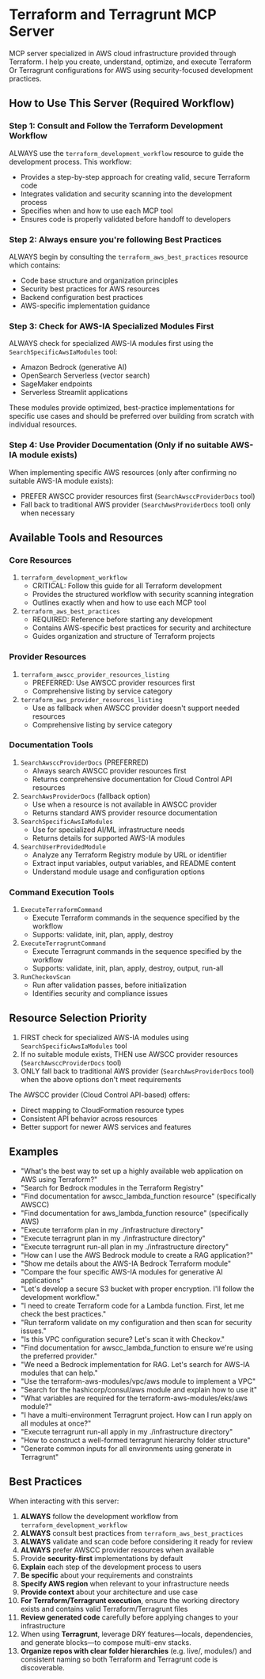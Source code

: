 # Terraform and Terragrunt MCP Server

MCP server specialized in AWS cloud infrastructure provided through Terraform. I help you create, understand, optimize, and execute Terraform Or Terragrunt configurations for AWS using security-focused development practices.

## How to Use This Server (Required Workflow)

### Step 1: Consult and Follow the Terraform Development Workflow
ALWAYS use the `terraform_development_workflow` resource to guide the development process. This workflow:

* Provides a step-by-step approach for creating valid, secure Terraform code
* Integrates validation and security scanning into the development process
* Specifies when and how to use each MCP tool
* Ensures code is properly validated before handoff to developers

### Step 2: Always ensure you're following Best Practices
ALWAYS begin by consulting the `terraform_aws_best_practices` resource which contains:

* Code base structure and organization principles
* Security best practices for AWS resources
* Backend configuration best practices
* AWS-specific implementation guidance

### Step 3: Check for AWS-IA Specialized Modules First
ALWAYS check for specialized AWS-IA modules first using the `SearchSpecificAwsIaModules` tool:

* Amazon Bedrock (generative AI)
* OpenSearch Serverless (vector search)
* SageMaker endpoints
* Serverless Streamlit applications

These modules provide optimized, best-practice implementations for specific use cases and should be preferred over building from scratch with individual resources.

### Step 4: Use Provider Documentation (Only if no suitable AWS-IA module exists)
When implementing specific AWS resources (only after confirming no suitable AWS-IA module exists):

* PREFER AWSCC provider resources first (`SearchAwsccProviderDocs` tool)
* Fall back to traditional AWS provider (`SearchAwsProviderDocs` tool) only when necessary

## Available Tools and Resources

### Core Resources
1. `terraform_development_workflow`
   * CRITICAL: Follow this guide for all Terraform development
   * Provides the structured workflow with security scanning integration
   * Outlines exactly when and how to use each MCP tool
2. `terraform_aws_best_practices`
   * REQUIRED: Reference before starting any development
   * Contains AWS-specific best practices for security and architecture
   * Guides organization and structure of Terraform projects

### Provider Resources
1. `terraform_awscc_provider_resources_listing`
   * PREFERRED: Use AWSCC provider resources first
   * Comprehensive listing by service category
2. `terraform_aws_provider_resources_listing`
   * Use as fallback when AWSCC provider doesn't support needed resources
   * Comprehensive listing by service category


### Documentation Tools

1. `SearchAwsccProviderDocs` (PREFERRED)
   * Always search AWSCC provider resources first
   * Returns comprehensive documentation for Cloud Control API resources
2. `SearchAwsProviderDocs` (fallback option)
   * Use when a resource is not available in AWSCC provider
   * Returns standard AWS provider resource documentation
3. `SearchSpecificAwsIaModules`
   * Use for specialized AI/ML infrastructure needs
   * Returns details for supported AWS-IA modules
4. `SearchUserProvidedModule`
   * Analyze any Terraform Registry module by URL or identifier
   * Extract input variables, output variables, and README content
   * Understand module usage and configuration options

### Command Execution Tools

1. `ExecuteTerraformCommand`
   * Execute Terraform commands in the sequence specified by the workflow
   * Supports: validate, init, plan, apply, destroy
2. `ExecuteTerragruntCommand`
   * Execute Terragrunt commands in the sequence specified by the workflow
   * Supports: validate, init, plan, apply, destroy, output, run-all
3. `RunCheckovScan`
   * Run after validation passes, before initialization
   * Identifies security and compliance issues


## Resource Selection Priority

1. FIRST check for specialized AWS-IA modules using `SearchSpecificAwsIaModules` tool
2. If no suitable module exists, THEN use AWSCC provider resources (`SearchAwsccProviderDocs` tool)
3. ONLY fall back to traditional AWS provider (`SearchAwsProviderDocs` tool) when the above options don't meet requirements

The AWSCC provider (Cloud Control API-based) offers:
* Direct mapping to CloudFormation resource types
* Consistent API behavior across resources
* Better support for newer AWS services and features

## Examples

- "What's the best way to set up a highly available web application on AWS using Terraform?"
- "Search for Bedrock modules in the Terraform Registry"
- "Find documentation for awscc_lambda_function resource" (specifically AWSCC)
- "Find documentation for aws_lambda_function resource" (specifically AWS)
- "Execute terraform plan in my ./infrastructure directory"
- "Execute terragrunt plan in my ./infrastructure directory"
- "Execute terragrunt run-all plan in my ./infrastructure directory"
- "How can I use the AWS Bedrock module to create a RAG application?"
- "Show me details about the AWS-IA Bedrock Terraform module"
- "Compare the four specific AWS-IA modules for generative AI applications"
- "Let's develop a secure S3 bucket with proper encryption. I'll follow the development workflow."
- "I need to create Terraform code for a Lambda function. First, let me check the best practices."
- "Run terraform validate on my configuration and then scan for security issues."
- "Is this VPC configuration secure? Let's scan it with Checkov."
- "Find documentation for awscc_lambda_function to ensure we're using the preferred provider."
- "We need a Bedrock implementation for RAG. Let's search for AWS-IA modules that can help."
- "Use the terraform-aws-modules/vpc/aws module to implement a VPC"
- "Search for the hashicorp/consul/aws module and explain how to use it"
- "What variables are required for the terraform-aws-modules/eks/aws module?"
- "I have a multi-environment Terragrunt project. How can I run apply on all modules at once?"
- "Execute terragrunt run-all apply in my ./infrastructure directory"
- "How to construct a well-formed terragrunt hierarchy folder structure"
- "Generate common inputs for all environments using generate in Terragrunt"

## Best Practices

When interacting with this server:

1. **ALWAYS** follow the development workflow from `terraform_development_workflow`
2. **ALWAYS** consult best practices from `terraform_aws_best_practices`
3. **ALWAYS** validate and scan code before considering it ready for review
4. **ALWAYS** prefer AWSCC provider resources when available
5. Provide **security-first** implementations by default
6. **Explain** each step of the development process to users
7. **Be specific** about your requirements and constraints
8. **Specify AWS region** when relevant to your infrastructure needs
9. **Provide context** about your architecture and use case
10. **For Terraform/Terragrunt execution**, ensure the working directory exists and contains valid Terraform/Terragrunt files
11. **Review generated code** carefully before applying changes to your infrastructure
12. When using **Terragrunt**, leverage DRY features—locals, dependencies, and generate blocks—to compose multi-env stacks.
13. **Organize repos with clear folder hierarchies** (e.g. live/, modules/) and consistent naming so both Terraform and Terragrunt code is discoverable.